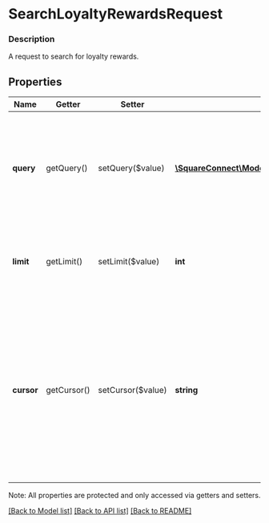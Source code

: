 # SearchLoyaltyRewardsRequest

### Description

A request to search for loyalty rewards.

## Properties
Name | Getter | Setter | Type | Description | Notes
------------ | ------------- | ------------- | ------------- | ------------- | -------------
**query** | getQuery() | setQuery($value) | [**\SquareConnect\Model\SearchLoyaltyRewardsRequestLoyaltyRewardQuery**](SearchLoyaltyRewardsRequestLoyaltyRewardQuery.md) | The search criteria for the request.  If empty, the endpoint retrieves all loyalty rewards in the loyalty program. | [optional] 
**limit** | getLimit() | setLimit($value) | **int** | The maximum number of results to return in the response. | [optional] 
**cursor** | getCursor() | setCursor($value) | **string** | A pagination cursor returned by a previous call to  this endpoint. Provide this to retrieve the next set of  results for the original query. For more information,  see [Pagination](https://developer.squareup.com/docs/docs/basics/api101/pagination). | [optional] 

Note: All properties are protected and only accessed via getters and setters.

[[Back to Model list]](../../README.md#documentation-for-models) [[Back to API list]](../../README.md#documentation-for-api-endpoints) [[Back to README]](../../README.md)

